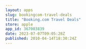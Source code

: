 ```yaml
---
layout: apps
slug: bookingcom-travel-deals
title: "Booking.com Travel Deals"
store: apple
app_id: 367003839
date: 2023-07-07T09:05:28Z
published: 2010-04-14T18:30:24Z
---
```

